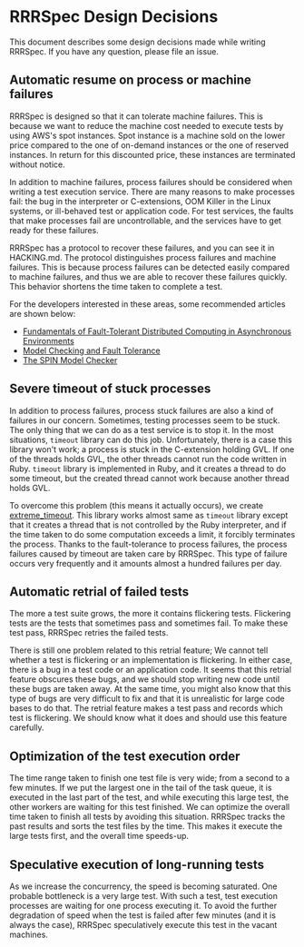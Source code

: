 # RRRSpec Design Decisions

This document describes some design decisions made while writing RRRSpec. If you
have any question, please file an issue.

## Automatic resume on process or machine failures

RRRSpec is designed so that it can tolerate machine failures. This is because we
want to reduce the machine cost needed to execute tests by using AWS's spot
instances. Spot instance is a machine sold on the lower price compared to the
one of on-demand instances or the one of reserved instances. In return for this
discounted price, these instances are terminated without notice.

In addition to machine failures, process failures should be considered when
writing a test execution service. There are many reasons to make processes fail:
the bug in the interpreter or C-extensions, OOM Killer in the Linux systems, or
ill-behaved test or application code. For test services, the faults that make
processes fail are uncontrollable, and the services have to get ready for these
failures.

RRRSpec has a protocol to recover these failures, and you can see it in
HACKING.md. The protocol distinguishes process failures and machine failures.
This is because process failures can be detected easily compared to machine
failures, and thus we are able to recover these failures quickly. This behavior
shortens the time taken to complete a test.

For the developers interested in these areas, some recommended articles are
shown below:

* [Fundamentals of Fault-Tolerant Distributed Computing in Asynchronous Environments](http://dx.doi.org/10.1145/311531.311532)
* [Model Checking and Fault Tolerance](http://dx.doi.org/10.1007/BFb0000462)
* [The SPIN Model Checker](http://www.amazon.com/dp/0321773713/)

## Severe timeout of stuck processes

In addition to process failures, process stuck failures are also a kind of
failures in our concern. Sometimes, testing processes seem to be stuck. The only
thing that we can do as a test service is to stop it. In the most situations,
`timeout` library can do this job. Unfortunately, there is a case this library
won't work; a process is stuck in the C-extension holding GVL. If one of the
threads holds GVL, the other threads cannot run the code written in Ruby.
`timeout` library is implemented in Ruby, and it creates a thread to do some
timeout, but the created thread cannot work because another thread holds GVL.

To overcome this problem (this means it actually occurs), we create
[extreme_timeout](https://github.com/draftcode/extreme_timeout). This library
works almost same as `timeout` library except that it creates a thread that is
not controlled by the Ruby interpreter, and if the time taken to do some
computation exceeds a limit, it forcibly terminates the process. Thanks to the
fault-tolerance to process failures, the process failures caused by timeout are
taken care by RRRSpec. This type of failure occurs very frequently and it
amounts almost a hundred failures per day.

## Automatic retrial of failed tests

The more a test suite grows, the more it contains flickering tests. Flickering
tests are the tests that sometimes pass and sometimes fail. To make these test
pass, RRRSpec retries the failed tests.

There is still one problem related to this retrial feature; We cannot tell
whether a test is flickering or an implementation is flickering. In either case,
there is a bug in a test code or an application code. It seems that this retrial
feature obscures these bugs, and we should stop writing new code until these
bugs are taken away. At the same time, you might also know that this type of
bugs are very difficult to fix and that it is unrealistic for large code bases
to do that. The retrial feature makes a test pass and records which test is
flickering. We should know what it does and should use this feature carefully.

## Optimization of the test execution order

The time range taken to finish one test file is very wide; from a second to a
few minutes. If we put the largest one in the tail of the task queue, it is
executed in the last part of the test, and while executing this large test, the
other workers are waiting for this test finished. We can optimize the overall
time taken to finish all tests by avoiding this situation. RRRSpec tracks the
past results and sorts the test files by the time. This makes it execute the
large tests first, and the overall time speeds-up.

## Speculative execution of long-running tests

As we increase the concurrency, the speed is becoming saturated. One probable
bottleneck is a very large test. With such a test, test execution processes are
waiting for one process executing it. To avoid the further degradation of speed
when the test is failed after few minutes (and it is always the case), RRRSpec
speculatively execute this test in the vacant machines.
